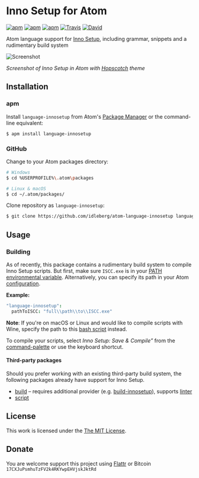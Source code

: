 # Inno Setup for Atom

[![apm](https://img.shields.io/apm/l/language-innosetup.svg?style=flat-square)](https://atom.io/packages/language-innosetup)
[![apm](https://img.shields.io/apm/v/language-innosetup.svg?style=flat-square)](https://atom.io/packages/language-innosetup)
[![apm](https://img.shields.io/apm/dm/language-innosetup.svg?style=flat-square)](https://atom.io/packages/language-innosetup)
[![Travis](https://img.shields.io/travis/idleberg/atom-language-innosetup.svg?style=flat-square)](https://travis-ci.org/idleberg/atom-language-innosetup)
[![David](https://img.shields.io/david/dev/idleberg/atom-language-innosetup.svg?style=flat-square)](https://david-dm.org/idleberg/atom-language-innosetup?type=dev)

Atom language support for [Inno Setup](https://github.com/jrsoftware/issrc), including grammar, snippets and a rudimentary build system

![Screenshot](https://raw.githubusercontent.com/idleberg/atom-language-innosetup/master/screenshot.png)

*Screenshot of Inno Setup in Atom with [Hopscotch](https://atom.io/themes/hopscotch) theme*

## Installation

### apm

Install `language-innosetup` from Atom's [Package Manager](http://flight-manual.atom.io/using-atom/sections/atom-packages/) or the command-line equivalent:

`$ apm install language-innosetup`

### GitHub

Change to your Atom packages directory:

```bash
# Windows
$ cd %USERPROFILE%\.atom\packages

# Linux & macOS
$ cd ~/.atom/packages/
```

Clone repository as `language-innosetup`:

```bash
$ git clone https://github.com/idleberg/atom-language-innosetup language-innosetup
```

## Usage

### Building

As of recently, this package contains a rudimentary build system to compile Inno Setup scripts. But first, make sure `ISCC.exe` is in your [PATH environmental variable](http://superuser.com/a/284351/195953). Alternatively, you can specify its path in your Atom [configuration](http://flight-manual.atom.io/using-atom/sections/basic-customization/#_global_configuration_settings).

**Example:**

```cson
"language-innosetup":
  pathToISCC: "full\\path\\to\\ISCC.exe"
```

**Note**: If you're on macOS or Linux and would like to compile scripts with Wine, specify the path to this [bash script](https://gist.github.com/idleberg/4242e688ffe494e90a08bc4e83fe2b63) instead.

To compile your scripts, select *Inno Setup: Save & Compile”* from the [command-palette](https://atom.io/docs/latest/getting-started-atom-basics#command-palette) or use the keyboard shortcut.

#### Third-party packages

Should you prefer working with an existing third-party build system, the following packages already have support for Inno Setup.

* [build](https://atom.io/packages/build) – requires additional provider (e.g. [build-innosetup](https://atom.io/packages/build-innosetup)), supports [linter](https://atom.io/packages/linter)
* [script](https://atom.io/packages/script)

## License

This work is licensed under the [The MIT License](LICENSE.md).

## Donate

You are welcome support this project using [Flattr](https://flattr.com/submit/auto?user_id=idleberg&url=https://github.com/idleberg/atom-language-innosetup) or Bitcoin `17CXJuPsmhuTzFV2k4RKYwpEHVjskJktRd`